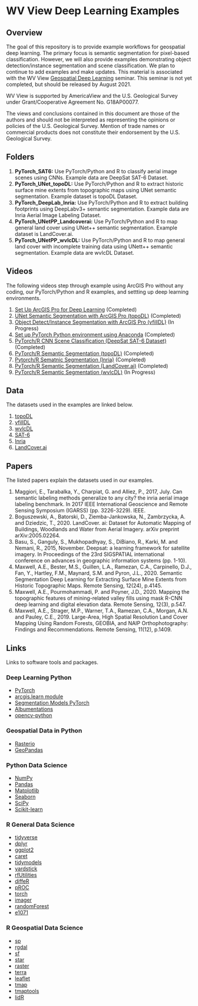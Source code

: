 # WV View Deep Learning Examples

## Overview

The goal of this repository is to provide example workflows for geospatial deep learning. The primary focus is semantic segmentation for pixel-based classification. However, we will also provide examples demonstrating object detection/instance segmentation and scene classification. We plan to continue to add examples and make updates. This material is associated with the WV View [Geospatial Deep Learning](http://www.wvview.org/course_directory.html) seminar. This seminar is not yet completed, but should be released by August 2021. 

WV View is supported by AmericaView and the U.S. Geological Survey under Grant/Cooperative Agreement No. G18AP00077.

The views and conclusions contained in this document are those of the authors and should not be interpreted as representing the opinions or policies of the U.S. Geological Survey. Mention of trade names or commercial products does not constitute their endorsement by the U.S. Geological Survey.

## Folders

1. **PyTorch_SAT6:** Use PyTorch/Python and R to classify aerial image scenes using CNNs. Example data are DeepSat SAT-6 Dataset.
2. **PyTorch_UNet_topoDL:** Use PyTorch/Python and R to extract historic surface mine extents from topographic maps using UNet semantic segmentation. Example dataset is topoDL Dataset. 
3. **PyTorch_DeepLab_Inria:** Use PyTorch/Python and R to extract building footprints using DeepLabv3+ semantic segmentation. Example data are Inria Aerial Image Labeling Dataset.
4. **PyTorch_UNetPP_Landcoverai:** Use PyTorch/Python and R to map general land cover using UNet++ semantic segmentation. Example dataset is LandCover.ai. 
5. **PyTorch_UNetPP_wvlcDL:** Use PyTorch/Python and R to map general land cover with incomplete training data using UNett++ semantic segmentation. Example data are wvlcDL Dataset. 


## Videos

The following videos step through example using ArcGIS Pro without any coding, our PyTorch/Python and R examples, and settting up deep learning environments. 

1. [Set Up ArcGIS Pro for Deep Learning](https://youtu.be/z6PAUzPqSkQ) (Completed)
2. [UNet Semantic Segmentation with ArcGIS Pro (topoDL)](https://youtu.be/4HZ41mFhWws) (Completed)
3. [Object Detect/Instance Segmentation with ArcGIS Pro (vfillDL)]() (In Progress)
4. [Set up PyTorch Python environment using Anaconda](https://youtu.be/gEkhiP_oCT4) (Completed)
5. [PyTorch/R CNN Scene Classification (DeepSat SAT-6 Dataset)](https://youtu.be/nmRKUynZnc4) (Completed)
6. [PyTorch/R Semantic Segmentation (topoDL)](https://youtu.be/wtwOSWsZ3xM) (Completed)
7. [Pytorch/R Sematnic Segmentation (Inria)](https://youtu.be/Ac20oEYYdMM) (Completed)
8. [PyTorch/R Semantic Segmentation (LandCover.ai)](https://youtu.be/HxyBvugGqaw) (Completed)
9. [PyTorch/R Semantic Segmentation (wvlcDL)]() (In Progress)

## Data

The datasets used in the examples are linked below. 

1. [topoDL](http://www.wvview.org/research.html)
2. [vfillDL](http://www.wvview.org/research.html)
3. [wvlcDL](http://www.wvview.org/research.html)
4. [SAT-6](https://www.kaggle.com/crawford/deepsat-sat6)
5. [Inria](https://project.inria.fr/aerialimagelabeling/)
6. [LandCover.ai](https://landcover.ai/)

## Papers

The listed papers explain the datasets used in our examples. 

1. Maggiori, E., Tarabalka, Y., Charpiat, G. and Alliez, P., 2017, July. Can semantic labeling methods generalize to any city? the inria aerial image labeling benchmark. In 2017 IEEE International Geoscience and Remote Sensing Symposium (IGARSS) (pp. 3226-3229). IEEE.
2. Boguszewski, A., Batorski, D., Ziemba-Jankowska, N., Zambrzycka, A. and Dziedzic, T., 2020. LandCover. ai: Dataset for Automatic Mapping of Buildings, Woodlands and Water from Aerial Imagery. arXiv preprint arXiv:2005.02264.
3. Basu, S., Ganguly, S., Mukhopadhyay, S., DiBiano, R., Karki, M. and Nemani, R., 2015, November. Deepsat: a learning framework for satellite imagery. In Proceedings of the 23rd SIGSPATIAL international conference on advances in geographic information systems (pp. 1-10).
4. Maxwell, A.E., Bester, M.S., Guillen, L.A., Ramezan, C.A., Carpinello, D.J., Fan, Y., Hartley, F.M., Maynard, S.M. and Pyron, J.L., 2020. Semantic Segmentation Deep Learning for Extracting Surface Mine Extents from Historic Topographic Maps. Remote Sensing, 12(24), p.4145.
5. Maxwell, A.E., Pourmohammadi, P. and Poyner, J.D., 2020. Mapping the topographic features of mining-related valley fills using mask R-CNN deep learning and digital elevation data. Remote Sensing, 12(3), p.547.
6. Maxwell, A.E., Strager, M.P., Warner, T.A., Ramezan, C.A., Morgan, A.N. and Pauley, C.E., 2019. Large-Area, High Spatial Resolution Land Cover Mapping Using Random Forests, GEOBIA, and NAIP Orthophotography: Findings and Recommendations. Remote Sensing, 11(12), p.1409.

## Links

Links to software tools and packages. 

### Deep Learning Python

* [PyTorch](https://pytorch.org/)
* [arcgis.learn module](https://developers.arcgis.com/python/api-reference/arcgis.learn.toc.html)
* [Segmentation Models PyTorch](https://developers.arcgis.com/python/api-reference/arcgis.learn.toc.html)
* [Albumentations](https://albumentations.ai/)
* [opencv-python](https://pypi.org/project/opencv-python/)

### Geospatial Data in Python

* [Rasterio](https://rasterio.readthedocs.io/en/latest/)
* [GeoPandas](https://geopandas.org/)

### Python Data Science
* [NumPy](https://numpy.org/)
* [Pandas](https://pandas.pydata.org/)
* [Matplotlib](https://matplotlib.org/)
* [Seaborn](https://seaborn.pydata.org/)
* [SciPy](https://www.scipy.org/)
* [Scikit-learn](https://scikit-learn.org/stable/)

### R General Data Science

* [tidyverse](https://www.tidyverse.org/)
* [dplyr](https://dplyr.tidyverse.org/)
* [ggplot2](https://ggplot2.tidyverse.org/)
* [caret](https://topepo.github.io/caret/)
* [tidymodels](https://www.tidymodels.org/)
* [yardstick](https://cran.r-project.org/web/packages/yardstick/index.html)
* [rfUtilities](https://cran.r-project.org/web/packages/rfUtilities/index.html)
* [diffeR](https://cran.r-project.org/web/packages/diffeR/index.html)
* [pROC](https://cran.r-project.org/web/packages/pROC/index.html)
* [torch](https://cran.r-project.org/web/packages/torch/index.html)
* [imager](https://dahtah.github.io/imager/)
* [randomForest](https://cran.r-project.org/web/packages/randomForest/index.html)
* [e1071](https://cran.r-project.org/web/packages/e1071/index.html)

### R Geospatial Data Science

* [sp](https://cran.r-project.org/web/packages/sp/index.html)
* [rgdal](https://cran.r-project.org/web/packages/rgdal/index.html)
* [sf](https://cran.r-project.org/web/packages/sf/index.html)
* [star](https://cran.r-project.org/web/packages/stars/index.html)
* [raster](https://cran.r-project.org/web/packages/raster/index.html)
* [terra](https://cran.r-project.org/web/packages/terra/index.html)
* [leaflet](https://rstudio.github.io/leaflet/)
* [tmap](https://cran.r-project.org/web/packages/tmap/vignettes/tmap-getstarted.html)
* [tmaptools](https://cran.r-project.org/web/packages/tmaptools/index.html)
* [lidR](https://cran.r-project.org/web/packages/lidR/index.html)

